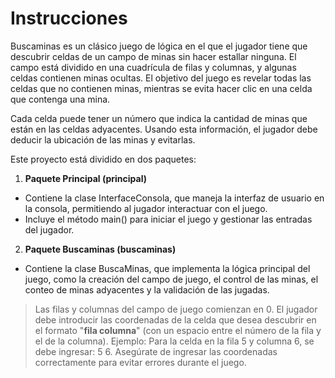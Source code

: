 # Instrucciones

Buscaminas es un clásico juego de lógica en el que el jugador tiene que descubrir celdas de un campo de minas sin hacer estallar ninguna. El campo está dividido en una cuadrícula de filas y columnas, y algunas celdas contienen minas ocultas. El objetivo del juego es revelar todas las celdas que no contienen minas, mientras se evita hacer clic en una celda que contenga una mina.

Cada celda puede tener un número que indica la cantidad de minas que están en las celdas adyacentes. Usando esta información, el jugador debe deducir la ubicación de las minas y evitarlas.

Este proyecto está dividido en dos paquetes:

1. **Paquete Principal (principal)**

- Contiene la clase InterfaceConsola, que maneja la interfaz de usuario en la consola, permitiendo al jugador interactuar con el juego.
- Incluye el método main() para iniciar el juego y gestionar las entradas del jugador.

2. **Paquete Buscaminas (buscaminas)**

- Contiene la clase BuscaMinas, que implementa la lógica principal del juego, como la creación del campo de juego, el control de las minas, el conteo de minas adyacentes y la validación de las jugadas.

>Las filas y columnas del campo de juego comienzan en 0.
El jugador debe introducir las coordenadas de la celda que desea descubrir en el formato "**fila columna**" (con un espacio entre el número de la fila y el de la columna). Ejemplo:
Para la celda en la fila 5 y columna 6, se debe ingresar: 5 6.
Asegúrate de ingresar las coordenadas correctamente para evitar errores durante el juego.